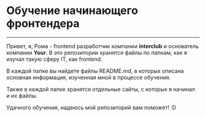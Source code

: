 # Обучение начинающего фронтендера

---

Привет, я, Рома - frontend разработчик компании **interclub** и основатель компании **Your**.
В это репозитории хранятся файлы по папкам, как я изучал такую сферу IT, как frontend.

В каждой папке вы найдете файлы README.md, в которых описана основная информация,
изученная мной в процессе обучения.

Также в каждой папке хранятся отдельные сайты, с которых я начинал и их файлы.

Удачного обучения, надеюсь мой репозиторий вам поможет! :D